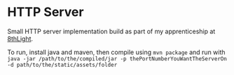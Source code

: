 # HTTP Server

Small HTTP server implementation build as part of my apprenticeship at [8thLight](https://8thlight.com/).

To run, install java and maven, then compile using `mvn package` and run with
`java -jar /path/to/the/compiled/jar -p thePortNumberYouWantTheServerOn -d path/to/the/static/assets/folder`